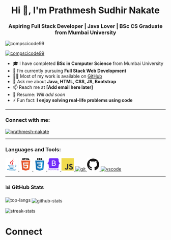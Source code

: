 <h1 align="center">Hi 👋, I'm Prathmesh Sudhir Nakate</h1>
<h3 align="center">Aspiring Full Stack Developer | Java Lover | BSc CS Graduate from Mumbai University</h3>

<p align="left"> <img src="https://komarev.com/ghpvc/?username=compscicode99&label=Profile%20views&color=0e75b6&style=flat" alt="compscicode99" /> </p>

<p align="left"> <a href="https://github.com/ryo-ma/github-profile-trophy"><img src="https://github-profile-trophy.vercel.app/?username=compscicode99&theme=tokyonight&row=1&column=7" alt="compscicode99" /></a> </p>

- 🎓 I have completed **BSc in Computer Science** from Mumbai University  
- 🌱 I’m currently pursuing **Full Stack Web Development**  
- 👨‍💻 Most of my work is available on [GitHub](https://github.com/Compscicode99)  
- 💬 Ask me about **Java, HTML, CSS, JS, Bootstrap**  
- 📫 Reach me at **[Add email here later]**  
- 📄 Resume: _Will add soon_  
- ⚡ Fun fact: **I enjoy solving real-life problems using code**

---

<h3 align="left">Connect with me:</h3>
<p align="left">
<a href="https://www.linkedin.com/in/prathmesh-nakate-94a97b2a2/" target="blank">
  <img align="center" src="https://raw.githubusercontent.com/rahuldkjain/github-profile-readme-generator/master/src/images/icons/Social/linked-in-alt.svg" alt="prathmesh-nakate" height="30" width="40" />
</a>
</p>

---

<h3 align="left">Languages and Tools:</h3>
<p align="left">
  <a href="https://www.java.com" target="_blank" rel="noreferrer"> <img src="https://raw.githubusercontent.com/devicons/devicon/master/icons/java/java-original.svg" alt="java" width="40" height="40"/> </a>
  <a href="https://developer.mozilla.org/en-US/docs/Web/HTML" target="_blank" rel="noreferrer"> <img src="https://raw.githubusercontent.com/devicons/devicon/master/icons/html5/html5-original-wordmark.svg" alt="html" width="40" height="40"/> </a>
  <a href="https://developer.mozilla.org/en-US/docs/Web/CSS" target="_blank" rel="noreferrer"> <img src="https://raw.githubusercontent.com/devicons/devicon/master/icons/css3/css3-original-wordmark.svg" alt="css" width="40" height="40"/> </a>
  <a href="https://getbootstrap.com/" target="_blank" rel="noreferrer"> <img src="https://raw.githubusercontent.com/devicons/devicon/master/icons/bootstrap/bootstrap-plain-wordmark.svg" alt="bootstrap" width="40" height="40"/> </a>
  <a href="https://developer.mozilla.org/en-US/docs/Web/JavaScript" target="_blank" rel="noreferrer"> <img src="https://raw.githubusercontent.com/devicons/devicon/master/icons/javascript/javascript-original.svg" alt="js" width="40" height="40"/> </a>
  <a href="https://git-scm.com/" target="_blank" rel="noreferrer"> <img src="https://www.vectorlogo.zone/logos/git-scm/git-scm-icon.svg" alt="git" width="40" height="40"/> </a>
  <a href="https://github.com/" target="_blank" rel="noreferrer"> <img src="https://raw.githubusercontent.com/devicons/devicon/master/icons/github/github-original.svg" alt="github" width="40" height="40"/> </a>
  <a href="https://code.visualstudio.com/" target="_blank" rel="noreferrer"> <img src="https://cdn.worldvectorlogo.com/logos/visual-studio-code-1.svg" alt="vscode" width="40" height="40"/> </a>
</p>

---

### 📊 GitHub Stats

<p>
  <img align="left" src="https://github-readme-stats.vercel.app/api/top-langs?username=compscicode99&show_icons=true&locale=en&layout=compact&theme=tokyonight" alt="top-langs" />
</p>

<p>
  &nbsp;<img align="center" src="https://github-readme-stats.vercel.app/api?username=compscicode99&show_icons=true&locale=en&theme=tokyonight" alt="github-stats" />
</p>

<p>
  <img align="center" src="https://github-readme-streak-stats.herokuapp.com/?user=compscicode99&theme=tokyonight" alt="streak-stats" />
</p>
<h1>Connect</h1>
